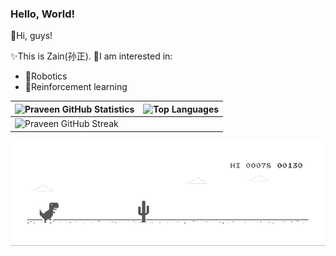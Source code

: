 ### Hello, World!
👋Hi, guys! 

✨This is Zain(孙正).
🤔I am interested in:
- 🤖️Robotics  
- 🧠Reinforcement learning

| ![Praveen GitHub Statistics](https://github-readme-stats.vercel.app/api?username=ZainZh&show_icons=true&theme=dracula) | ![Top Languages](https://github-readme-stats.vercel.app/api/top-langs/?username=ZainZh&layout=compact&theme=dracula) |
| --- | --- |
| ![Praveen GitHub Streak](https://github-readme-streak-stats.herokuapp.com/?user=ZainZh&theme=dracula) ||


![Dino](https://raw.githubusercontent.com/praveenscience/praveenscience/master/dino.gif)

<!--
**ZainZh/ZainZh** is a ✨ _special_ ✨ repository because its `README.md` (this file) appears on your GitHub profile.

Here are some ideas to get you started:

- 🔭 I’m currently working on ...
- 🌱 I’m currently learning ...
- 👯 I’m looking to collaborate on ...
- 🤔 I’m looking for help with ...
- 💬 Ask me about ...
- 📫 How to reach me: ...
- 😄 Pronouns: ...
- ⚡ Fun fact: ...
-->
